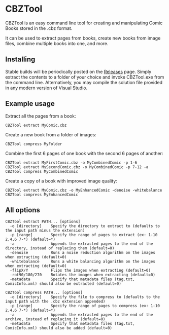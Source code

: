# CBZTool

CBZTool is an easy command line tool for creating and manipulating Comic Books stored in the .cbz format.

It can be used to extract pages from books, create new books from image files, combine multiple books into one, and more.

## Installing

Stable builds will be periodically posted on the [Releases](https://github.com/dan200/CBZTool/releases) page. Simply extract the contents to a folder of your choice and invoke CBZTool.exe from the command line.
Alternatively, you may compile the solution file provided in any modern version of Visual Studio.

## Example usage

Extract all the pages from a book:
```
CBZTool extract MyComic.cbz
```

Create a new book from a folder of images:
```
CBZTool compress MyFolder
```

Combine the first 6 pages of one book with the second 6 pages of another:
```
CBZTool extract MyFirstComic.cbz -o MyCombinedComic -p 1-6
CBZTool extract MySecondComic.cbz -o MyCombinedComic -p 7-12 -a
CBZTool compress MyCombinedComic
```

Create a copy of a book with improved image quality:
```
CBZTool extract MyComic.cbz -o MyEnhancedComic -denoise -whitebalance
CBZTool compress MyEnhancedComic
```

## All options

```
CBZTool extract PATH... [options]
  -o [directory]    Specify the directory to extract to (defaults to the input path minus the extension)
  -p [range]        Specify the range of pages to extract (ex: 1-10 2,4,6 7-*) (default=*)
  -a                Appends the extracted pages to the end of the directory, instead of replacing them (default=0)
  -denoise          Runs a noise reduction algorithm on the images when extracting (default=0)
  -whitebalance     Runs a white balancing algorithm on the images when extracting (default=0)
  -flipX/Y          Flips the images when extracting (default=0)
  -rot90/180/270    Rotates the images when extracting (default=0)
  -metadata         Specify that metadata files (tag.txt, ComicInfo.xml) should also be extracted (default=0)

CBZTool compress PATH... [options]
  -o [directory]    Specify the file to compress to (defaults to the input path with the .cbz extension appended)
  -p [range]        Specify the range of pages to compress (ex: 1-10 2,4,6 7-*) (default=*)
  -a                Appends the extracted pages to the end of the archive, instead of replacing it (default=0)
  -metadata         Specify that metadata files (tag.txt, ComicInfo.xml) should also be added (default=0)
```
